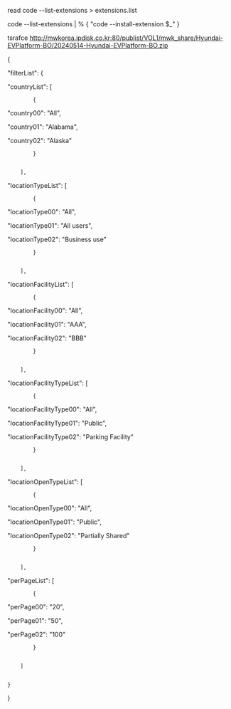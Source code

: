 read
code --list-extensions > extensions.list

code --list-extensions | % { "code --install-extension $_" }


tsrafce
http://mwkorea.ipdisk.co.kr:80/publist/VOL1/mwk_share/Hyundai-EVPlatform-BO/20240514-Hyundai-EVPlatform-BO.zip 

{


    
"filterList": {


        
"countryList": [


            {


                
"country00": 
"All",


                
"country01": 
"Alabama",


                
"country02": 
"Alaska"


            }


        ],


        
"locationTypeList": [


            {


                
"locationType00": 
"All",


                
"locationType01": 
"All users",


                
"locationType02": 
"Business use"


            }


        ],


        
"locationFacilityList": [


            {


                
"locationFacility00": 
"All",


                
"locationFacility01": 
"AAA",


                
"locationFacility02": 
"BBB"


            }


        ],


        
"locationFacilityTypeList": [


            {


                
"locationFacilityType00": 
"All",


                
"locationFacilityType01": 
"Public",


                
"locationFacilityType02": 
"Parking Facility"


            }


        ],


        
"locationOpenTypeList": [


            {


                
"locationOpenType00": 
"All",


                
"locationOpenType01": 
"Public",


                
"locationOpenType02": 
"Partially Shared"


            }


        ],


        
"perPageList": [


            {


                
"perPage00": 
"20",


                
"perPage01": 
"50",


                
"perPage02": 
"100"


            }


        ]


    }


}
